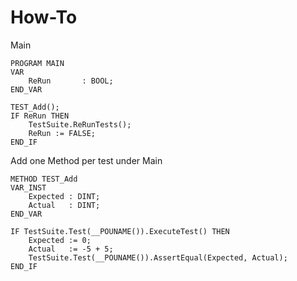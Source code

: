 # How-To

Main
```
PROGRAM MAIN
VAR
	ReRun		: BOOL;
END_VAR

TEST_Add();
IF ReRun THEN
	TestSuite.ReRunTests();
	ReRun := FALSE;
END_IF
```

Add one Method per test under Main
```
METHOD TEST_Add
VAR_INST
	Expected : DINT;
	Actual	 : DINT;
END_VAR

IF TestSuite.Test(__POUNAME()).ExecuteTest() THEN
	Expected := 0;
	Actual	 := -5 + 5;
	TestSuite.Test(__POUNAME()).AssertEqual(Expected, Actual);
END_IF
```
